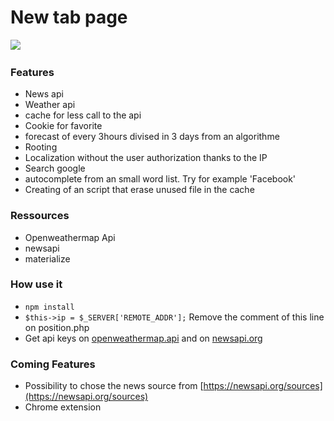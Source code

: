 # New tab page

![](https://nicolas-bernaux.com/project/meteo/assets/img/readme-img.png) 

### Features
 * News api
 * Weather api
 * cache for less call to the api
 * Cookie for favorite
 * forecast of every 3hours divised in 3 days from an algorithme
 * Rooting
 * Localization without the user authorization thanks to the IP
 * Search google
 * autocomplete from an small word list. Try for example 'Facebook'
 * Creating of an script that erase unused file in the cache

### Ressources
 * Openweathermap Api
 * newsapi
 * materialize

### How use it
 * `npm install`
 * `$this->ip = $_SERVER['REMOTE_ADDR'];` Remove the comment of this line on position.php
 * Get api keys on [openweathermap.api](https://openweathermap.org/api) and on  [newsapi.org](https://newsapi.org/sources)

### Coming Features
 * Possibility to chose the news source from [https://newsapi.org/sources](https://newsapi.org/sources)
 * Chrome extension
